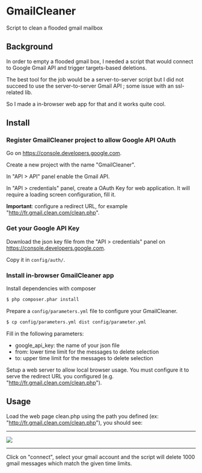 GmailCleaner
============

Script to clean a flooded gmail mailbox

## Background

In order to empty a flooded gmail box, I needed a script that would
connect to Google Gmail API and trigger targets-based deletions.

The best tool for the job would be a server-to-server script but I did not succeed
to use the server-to-server Gmail API ; some issue with an ssl-related lib.

So I made a in-browser web app for that and it works quite cool.

## Install

### Register GmailCleaner project to allow Google API OAuth

Go on https://console.developers.google.com.

Create a new project with the name "GmailCleaner".

In "API > API" panel enable the Gmail API.

In "API > credentials" panel, create a OAuth Key for web application. It will require
a loading screen configuration, fill it.

__Important__: configure a redirect URL, for example "http://fr.gmail.clean.com/clean.php".

### Get your Google API Key

Download the json key file from the "API > credentials" panel on https://console.developers.google.com.

Copy it in `config/auth/`.

### Install in-browser GmailCleaner app

Install dependencies with composer
```bash
$ php composer.phar install
```

Prepare a `config/parameters.yml` file to configure your GmailCleaner.

```bash
$ cp config/parameters.yml dist config/parameter.yml
```

Fill in the following parameters:
  * google_api_key: the name of your json file
  * from: lower time limit for the messages to delete selection
  * to: upper time limit for the messages to delete selection

Setup a web server to allow local browser usage.
You must configure it to serve the redirect URL you configured (e.g. "http://fr.gmail.clean.com/clean.php").

## Usage

Load the web page clean.php using the path you defined (ex: "http://fr.gmail.clean.com/clean.php"), you should see:

___

<img src="https://cloud.githubusercontent.com/assets/3830050/9097177/3d81daea-3bc2-11e5-81ff-0c45c88ec23b.png"></img>

___

Click on "connect", select your gmail account and the script will delete 1000
gmail messages which match the given time limits.
